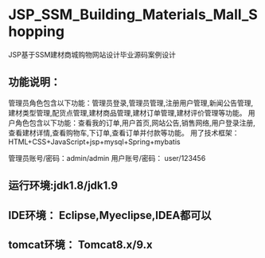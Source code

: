 # JSP_SSM_Building_Materials_Mall_Shopping
JSP基于SSM建材商城购物网站设计毕业源码案例设计

## 功能说明：
  管理员角色包含以下功能：管理员登录,管理员管理,注册用户管理,新闻公告管理,建材类型管理,配货点管理,建材商品管理,建材订单管理,建材评价管理等功能。
  用户角色包含以下功能：查看我的订单,用户首页,网站公告,销售网络,用户登录注册,查看建材详情,查看购物车,下订单,查看订单并付款等功能。
  用了技术框架： HTML+CSS+JavaScript+jsp+mysql+Spring+mybatis

管理员账号/密码：admin/admin
用户账号/密码： user/123456

## 运行环境:jdk1.8/jdk1.9
## IDE环境： Eclipse,Myeclipse,IDEA都可以
## tomcat环境： Tomcat8.x/9.x
